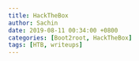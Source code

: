 ```yaml
---
title: HackTheBox
author: Sachin
date: 2019-08-11 00:34:00 +0800
categories: [Boot2root, HackTheBox]
tags: [HTB, writeups]
---
```


